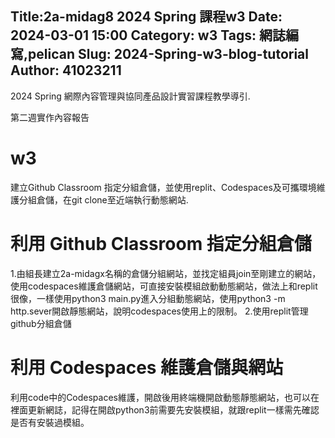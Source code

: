 Title:2a-midag8 2024 Spring 課程w3
Date: 2024-03-01 15:00
Category: w3
Tags: 網誌編寫,pelican
Slug: 2024-Spring-w3-blog-tutorial
Author:  41023211
---

2024 Spring 網際內容管理與協同產品設計實習課程教學導引.

<!-- PELICAN_END_SUMMARY -->
第二週實作內容報告

# w3
建立Github Classroom 指定分組倉儲，並使用replit、Codespaces及可攜環境維護分組倉儲，在git clone至近端執行動態網站.

# 利用 Github Classroom 指定分組倉儲
1.由組長建立2a-midagx名稱的倉儲分組網站，並找定組員join至剛建立的網站，使用codespaces維護倉儲網站，可直接安裝模組啟動動態網站，做法上和replit很像，一樣使用python3 main.py進入分組動態網站，使用python3 -m http.sever開啟靜態網站，說明codespaces使用上的限制。 2.使用replit管理github分組倉儲

# 利用 Codespaces 維護倉儲與網站
利用code中的Codespaces維護，開啟後用終端機開啟動態靜態網站，也可以在裡面更新網誌，記得在開啟python3前需要先安裝模組，就跟replit一樣需先確認是否有安裝過模組。